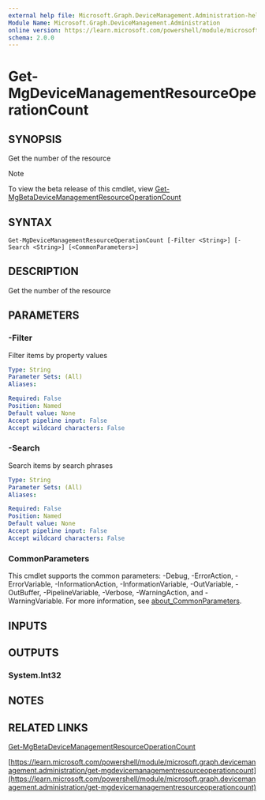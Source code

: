 ```yaml
---
external help file: Microsoft.Graph.DeviceManagement.Administration-help.xml
Module Name: Microsoft.Graph.DeviceManagement.Administration
online version: https://learn.microsoft.com/powershell/module/microsoft.graph.devicemanagement.administration/get-mgdevicemanagementresourceoperationcount
schema: 2.0.0
---
```


# Get-MgDeviceManagementResourceOperationCount

## SYNOPSIS
Get the number of the resource

> [!NOTE]
> To view the beta release of this cmdlet, view [Get-MgBetaDeviceManagementResourceOperationCount](/powershell/module/Microsoft.Graph.Beta.DeviceManagement.Administration/Get-MgBetaDeviceManagementResourceOperationCount?view=graph-powershell-beta)

## SYNTAX

```
Get-MgDeviceManagementResourceOperationCount [-Filter <String>] [-Search <String>] [<CommonParameters>]
```

## DESCRIPTION
Get the number of the resource

## PARAMETERS

### -Filter
Filter items by property values

```yaml
Type: String
Parameter Sets: (All)
Aliases:

Required: False
Position: Named
Default value: None
Accept pipeline input: False
Accept wildcard characters: False
```

### -Search
Search items by search phrases

```yaml
Type: String
Parameter Sets: (All)
Aliases:

Required: False
Position: Named
Default value: None
Accept pipeline input: False
Accept wildcard characters: False
```

### CommonParameters
This cmdlet supports the common parameters: -Debug, -ErrorAction, -ErrorVariable, -InformationAction, -InformationVariable, -OutVariable, -OutBuffer, -PipelineVariable, -Verbose, -WarningAction, and -WarningVariable. For more information, see [about_CommonParameters](http://go.microsoft.com/fwlink/?LinkID=113216).

## INPUTS

## OUTPUTS

### System.Int32
## NOTES

## RELATED LINKS
[Get-MgBetaDeviceManagementResourceOperationCount](/powershell/module/Microsoft.Graph.Beta.DeviceManagement.Administration/Get-MgBetaDeviceManagementResourceOperationCount?view=graph-powershell-beta)

[https://learn.microsoft.com/powershell/module/microsoft.graph.devicemanagement.administration/get-mgdevicemanagementresourceoperationcount](https://learn.microsoft.com/powershell/module/microsoft.graph.devicemanagement.administration/get-mgdevicemanagementresourceoperationcount)



